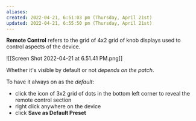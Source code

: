 ```yaml
---
aliases: 
created: 2022-04-21, 6:51:03 pm (Thursday, April 21st)
updated: 2022-04-21, 6:55:50 pm (Thursday, April 21st)
---
```

**Remote Control** refers to the grid of 4x2 grid of knob displays used to control aspects of the device.

![[Screen Shot 2022-04-21 at 6.51.41 PM.png]]

Whether it's visible by default or not *depends on the patch*.

To have it always on as the *default*:
- click the icon of 3x2 grid of dots in the bottom left corner to reveal the remote control section
- right click anywhere on the device
- click **Save as Default Preset**